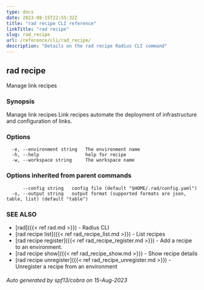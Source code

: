 ```yaml
---
type: docs
date: 2023-08-15T22:55:32Z
title: "rad recipe CLI reference"
linkTitle: "rad recipe"
slug: rad_recipe
url: /reference/cli/rad_recipe/
description: "Details on the rad recipe Radius CLI command"
---
```

## rad recipe

Manage link recipes

### Synopsis

Manage link recipes
		Link recipes automate the deployment of infrastructure and configuration of links.

### Options

```
  -e, --environment string   The environment name
  -h, --help                 help for recipe
  -w, --workspace string     The workspace name
```

### Options inherited from parent commands

```
      --config string   config file (default "$HOME/.rad/config.yaml")
  -o, --output string   output format (supported formats are json, table, list) (default "table")
```

### SEE ALSO

* [rad]({{< ref rad.md >}})	 - Radius CLI
* [rad recipe list]({{< ref rad_recipe_list.md >}})	 - List recipes
* [rad recipe register]({{< ref rad_recipe_register.md >}})	 - Add a recipe to an environment.
* [rad recipe show]({{< ref rad_recipe_show.md >}})	 - Show recipe details
* [rad recipe unregister]({{< ref rad_recipe_unregister.md >}})	 - Unregister a recipe from an environment

###### Auto generated by spf13/cobra on 15-Aug-2023
